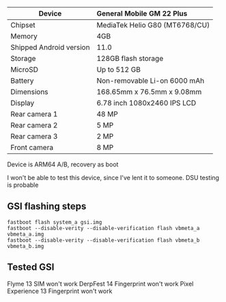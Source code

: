 | Device                  | General Mobile GM 22 Plus                                   |
| ----------------------- | :---------------------------------------------------------- |
| Chipset                 | MediaTek Helio G80 (MT6768/CU)                              |                                 
| Memory                  | 4GB                                                         |
| Shipped Android version | 11.0                                                        |
| Storage                 | 128GB flash storage                                         |
| MicroSD                 | Up to 512 GB                                                |
| Battery                 | Non-removable Li-on 6000 mAh                                |
| Dimensions              | 168.65mm x 76.5mm x 9.08mm                                  |
| Display                 | 6.78 inch 1080x2460 IPS LCD                                 |
| Rear camera 1           | 48 MP                                                       |
| Rear camera 2           | 5 MP                                                        |
| Rear camera 3           | 2 MP                                                        |
| Front camera            | 8 MP                                                        |

Device is ARM64 A/B, recovery as boot

I won't be able to test this device, since I've lent it to someone. DSU testing is probable

## GSI flashing steps
```
fastboot flash system_a gsi.img
fastboot --disable-verity --disable-verification flash vbmeta_a vbmeta_a.img
fastboot --disable-verity --disable-verification flash vbmeta_b vbmeta_b.img
```

## Tested GSI
Flyme 13 SIM won't work
DerpFest 14 Fingerprint won't work
Pixel Experience 13 Fingerprint won't work




